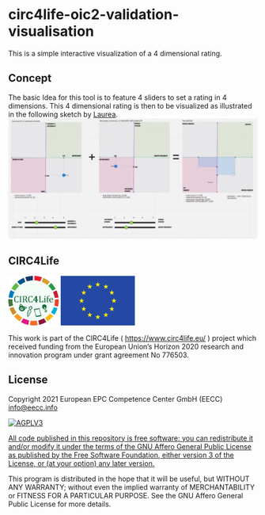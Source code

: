 # circ4life-oic2-validation-visualisation

This is a simple interactive visualization of a 4 dimensional rating.


## Concept

The basic Idea for this tool is to feature 4 sliders to
set a rating in 4 dimensions.
This 4 dimensional rating is then to be visualized as illustrated in the following
sketch by [Laurea](https://www.laurea.fi/en/).
![concept picture](concept/laureas-example.png)


## CIRC4Life

<img src="c4l.png" style="height:100px;">
<img src="eu_flag.jpg" style="height:100px;">

This work is part of the CIRC4Life ( https://www.circ4life.eu/ ) project
which received funding from the European Union’s Horizon 2020 research and innovation program under grant agreement No 776503.



## License

Copyright 2021 European EPC Competence Center GmbH (EECC) <info@eecc.info>

<a href="https://www.gnu.org/licenses/agpl-3.0.html" target="_blank">
<img alt="AGPLV3" style="border-width:0" src="https://www.gnu.org/graphics/agplv3-with-text-162x68.png" /><br />

All code published in this repository is free software: you can redistribute it and/or modify
it under the terms of the GNU Affero General Public License as published by
the Free Software Foundation, either version 3 of the License, or
(at your option) any later version.
</a>

This program is distributed in the hope that it will be useful,
but WITHOUT ANY WARRANTY; without even the implied warranty of
MERCHANTABILITY or FITNESS FOR A PARTICULAR PURPOSE.  See the
GNU Affero General Public License for more details.
